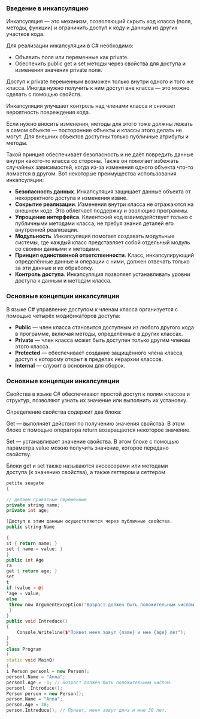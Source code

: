 ### Введение в инкапсуляцию

Инкапсуляция — это механизм, позволяющий скрыть код класса (поля, методы, функции) и ограничить доступ к коду и данным из других участков кода.

Для реализации инкапсуляции в C# необходимо:
- Объявить поля или переменные как private.
- Обеспечить public get и set методы через свойства для доступа и изменения значения private поля.

Доступ к private переменным возможен только внутри одного и того же класса. Иногда нужно получить к ним доступ вне класса — это можно сделать с помощью свойств.

Инкапсуляция улучшает контроль над членами класса и снижает вероятность повреждения кода.

Если нужно вносить изменения, методы для этого тоже должны лежать в самом объекте — посторонние объекты и классы этого делать не могут. Для внешних объектов доступны только публичные атрибуты и методы.

Такой принцип обеспечивает безопасность и не даёт повредить данные внутри какого-то класса со стороны. Также он помогает избежать случайных зависимостей, когда из-за изменения одного объекта что-то ломается в другом.
Вот некоторые преимущества использования инкапсуляции:

- **Безопасность данных**. Инкапсуляция защищает данные объекта от некорректного доступа и изменения извне.
- **Сокрытие реализации**. Изменения внутри класса не отражаются на внешнем коде. Это облегчает поддержку и эволюцию программы.
- **Упрощение интерфейса**. Клиентский код взаимодействует только с публичными методами класса, не требуя знания деталей его внутренней реализации.
- **Модульность**. Инкапсуляция помогает создавать модульные системы, где каждый класс представляет собой отдельный модуль со своими данными и методами.
- **Принцип единственной ответственности**. Класс, инкапсулирующий определённые данные и операции с ними, должен отвечать только за эти данные и их обработку.
- **Контроль доступа**. Инкапсуляция позволяет устанавливать уровни доступа к данным и методам класса.

### Основные концепции инкапсуляции
В языке C# управление доступом к членам класса организуется с помощью четырёх модификаторов доступа:

- **Public** — член класса становится доступным из любого другого кода в программе, включая методы, определённые в других классах.
 - **Private** — член класса может быть доступен только другим членам этого класса.
- **Protected** — обеспечивает создание защищённого члена класса, доступ к которому открыт в пределах иерархии классов.
- **Internal** — служит в основном для сборок.

### Основные концепции инкапсуляции

Свойства в языке C# обеспечивают простой доступ к полям классов и структур, позволяют узнать их значение или выполнить их установку.

Определение свойства содержит два блока:

Get — выполняет действия по получению значения свойства. В этом блоке с помощью оператора return возвращается некоторое значение.

Set — устанавливает значение свойства. В этом блоке с помощью параметра value можно получить значение, которое передано свойству.

Блоки get и set также называются акссесорами или методами доступа (к значению свойства), а также геттером и сеттером

```c++
petite seagate
{

// делаем приватные переменные
private string name;
private int age;

[Доступ к этим данным осуществляется через публичные свойства.
public string Name

{
st { return name; }
set { name = value; }
}
public int Age
ra
get { return age; }
set
t
if (value > @)
‘age = value;
else
 throw now ArgumentException("Возраст должен быть положительным числом.")
 }
}
public void Intreduce()
{
	Console.Writeline($"Привет меня зовут {name} и мне {age} лет");
}
}
class Program
(
static void MainQ)
{
i Person personl = new Person);
personl.Name = "Anna";
personl.Age = -1; // Возраст должен быть положительным числом.
personl .Introduce();
Person person = new Person();
person.Name = "Anna";
person.Age = 38;
person.Intreduce(); // Привет, меня зовут дина и мне 30 лет.

```